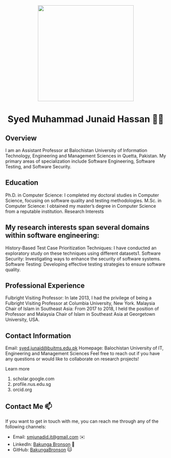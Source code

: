 
<div align="center"><img src="https://github.com/drshahizan/learn-github/blob/main/profile/smjunaid-it/junaid.jpeg" width="300" /></div>

<h1 align="center">Syed Muhammad Junaid Hassan 👨‍💻</h1>

## Overview
I am an Assistant Professor at Balochistan University of Information Technology, Engineering and Management Sciences in Quetta, Pakistan. My primary areas of specialization include Software Engineering, Software Testing, and Software Security.

## Education
Ph.D. in Computer Science: I completed my doctoral studies in Computer Science, focusing on software quality and testing methodologies.
M.Sc. in Computer Science: I obtained my master’s degree in Computer Science from a reputable institution.
Research Interests

## My research interests span several domains within software engineering:
History-Based Test Case Prioritization Techniques: I have conducted an exploratory study on these techniques using different datasets1.
Software Security: Investigating ways to enhance the security of software systems.
Software Testing: Developing effective testing strategies to ensure software quality.

## Professional Experience
Fulbright Visiting Professor: In late 2013, I had the privilege of being a Fulbright Visiting Professor at Columbia University, New York.
Malaysia Chair of Islam in Southeast Asia: From 2017 to 2018, I held the position of Professor and Malaysia Chair of Islam in Southeast Asia at Georgetown University, USA.

## Contact Information
Email: syed.junaid@buitms.edu.pk
Homepage: Balochistan University of IT, Engineering and Management Sciences
Feel free to reach out if you have any questions or would like to collaborate on research projects!

Learn more
1. scholar.google.com
2. profile.nus.edu.sg
3. orcid.org

## Contact Me 📫

If you want to get in touch with me, you can reach me through any of the following channels:

- Email: smjunadid.it@gmail.com ✉️
- LinkedIn: [Bakunga Bronson]() 💼
- GitHub: [BakungaBronson]((https://github.com/smjunaid-it)) 🐱



